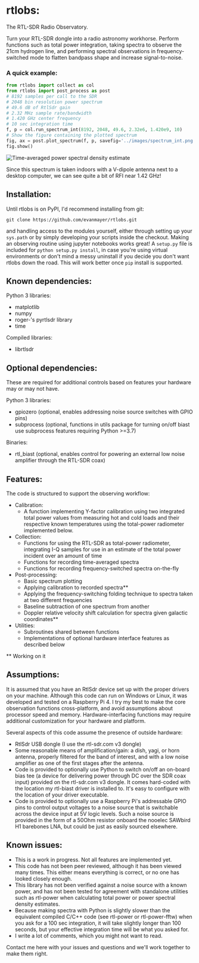 # rtlobs:
The RTL-SDR Radio Observatory.

Turn your RTL-SDR dongle into a radio astronomy workhorse. Perform functions such as total power integration, taking spectra to observe the 21cm hydrogen line, and performing spectral observations in frequency-switched mode to flatten bandpass shape and increase signal-to-noise.

### A quick example:
```python
from rtlobs import collect as col
from rtlobs import post_process as post
# 8192 samples per call to the SDR
# 2048 bin resolution power spectrum 
# 49.6 dB of RtlSdr gain
# 2.32 MHz sample rate/bandwidth
# 1.420 GHz center frequency
# 10 sec integration time
f, p = col.run_spectrum_int(8192, 2048, 49.6, 2.32e6, 1.420e9, 10)
# Show the figure containing the plotted spectrum
fig, ax = post.plot_spectrum(f, p, savefig='../images/spectrum_int.png')
fig.show()
```
![Time-averaged power spectral density estimate](https://github.com/evanmayer/rtl-obs/blob/master/images/spectrum_int.png)

Since this spectrum is taken indoors with a V-dipole antenna next to a desktop computer, we can see quite a bit of RFI near 1.42 GHz!

## Installation:
Until rtlobs is on PyPI, I'd recommend installing from git:

`git clone https://github.com/evanmayer/rtlobs.git`

and handling access to the modules yourself, either through setting up your `sys.path` or by simply developing your scripts inside the checkout. Making an observing routine using jupyter notebooks works great!
A `setup.py` file is included for `python setup.py install`, in case you're using virtual environments or don't mind a messy uninstall if you decide you don't want rtlobs down the road. This will work better once `pip` install is supported.

## Known dependencies:
Python 3 libraries:
  - matplotlib
  - numpy
  - roger-'s pyrtlsdr library
  - time
  
Compiled libraries:
  - librtlsdr
  
## Optional dependencies:
These are required for additional controls based on features your hardware may or may not have.

Python 3 libraries:
- gpiozero (optional, enables addressing noise source switches with GPIO pins)
- subprocess (optional, functions in utils package for turning on/off biast use subprocess features requiring Python >=3.7)

Binaries:
- rtl_biast (optional, enables control for powering an external low noise amplifier through the RTL-SDR coax)

## Features:
The code is structured to support the observing workflow:
- Calibration:
  - A function implementing Y-factor calibration using two integrated total power values from measuring hot and cold loads and their respective known temperatures using the total-power radiometer implemented below.
- Collection:
  - Functions for using the RTL-SDR as total-power radiometer, integrating I-Q samples for use in an estimate of the total power incident over an amount of time
  - Functions for recording time-averaged spectra
  - Functions for recording frequency-switched spectra on-the-fly
- Post-processing:
  - Basic spectrum plotting
  - Applying calibration to recorded spectra\*\*
  - Applying the frequency-switching folding technique to spectra taken at two different frequencies
  - Baseline subtraction of one spectrum from another
  - Doppler relative velocity shift calculation for spectra given galactic coordinates\*\*
- Utilities:
  - Subroutines shared between functions
  - Implementations of optional hardware interface features as described below

\*\* Working on it

## Assumptions:
It is assumed that you have an RtlSdr device set up with the proper drivers on your machine. Although this code can run on Windows or Linux, it was developed and tested on a Raspberry Pi 4. I try my best to make the core observation functions cross-platform, and avoid assumptions about processor speed and memory. Hardware-interfacing functions may require additional customization for your hardware and platform.

Several aspects of this code assume the presence of outside hardware:
- RtlSdr USB dongle (I use the rtl-sdr.com v3 dongle)
- Some reasonable means of amplification/gain: a dish, yagi, or horn antenna, properly filtered for the band of interest, and with a low noise amplifier as one of the first stages after the antenna.
- Code is provided to optionally use Python to switch on/off an on-board bias tee (a device for delivering power through DC over the SDR coax input) provided on the rtl-sdr.com v3 dongle. It comes hard-coded with the location my rtl-biast driver is installed to. It's easy to configure with the location of your driver executable.
- Code is provided to optionally use a Raspberry Pi's addressable GPIO pins to control output voltages to a noise source that is switchable across the device input at 5V logic levels. Such a noise source is provided in the form of a 50Ohm resistor onboard the nooelec SAWbird H1 barebones LNA, but could be just as easily sourced elsewhere.

## Known issues:
- This is a work in progress. Not all features are implemented yet.
- This code has not been peer reviewed, although it has been viewed many times. This either means everything is correct, or no one has looked closely enough.
- This library has not been verified against a noise source with a known power, and has not been tested for agreement with standalone utilities such as rtl-power when calculating total power or power spectral density estimates.
- Because making spectra with Python is slightly slower than the equivalent compiled C/C++ code (see rtl-power or rtl-power-fftw) when you ask for a 100 sec integration, it will take slightly longer than 100 seconds, but your effective integration time will be what you asked for.
- I write a lot of comments, which you might not want to read.

Contact me here with your issues and questions and we'll work together to make them right. 
